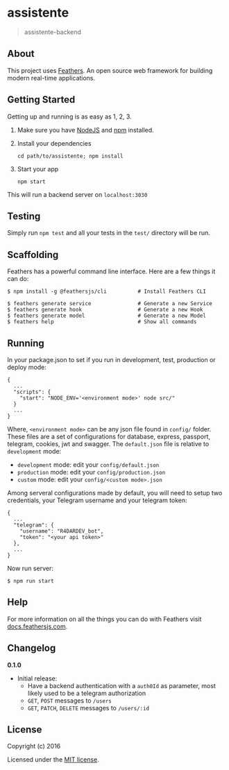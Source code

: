 # assistente

> assistente-backend

## About

This project uses [Feathers](http://feathersjs.com). An open source web framework for building modern real-time applications.

## Getting Started

Getting up and running is as easy as 1, 2, 3.

1. Make sure you have [NodeJS](https://nodejs.org/) and [npm](https://www.npmjs.com/) installed.
2. Install your dependencies

    ```
    cd path/to/assistente; npm install
    ```

3. Start your app

    ```
    npm start
    ```

This will run a backend server on `localhost:3030`

## Testing

Simply run `npm test` and all your tests in the `test/` directory will be run.

## Scaffolding

Feathers has a powerful command line interface. Here are a few things it can do:

```
$ npm install -g @feathersjs/cli          # Install Feathers CLI

$ feathers generate service               # Generate a new Service
$ feathers generate hook                  # Generate a new Hook
$ feathers generate model                 # Generate a new Model
$ feathers help                           # Show all commands
```

## Running

In your package.json to set if you run in development, test, production or deploy mode:

```
{
  ...
  "scripts": {
    "start": "NODE_ENV='<environment mode>' node src/"
  } 
  ...
}
```

Where, `<environment mode>` can be any json file found in `config/` folder. These files are a set of configurations for database, express, passport, telegram, cookies, jwt and swagger. The `default.json` file is relative to `development` mode:

- `development` mode: edit your `config/default.json`
- `production` mode: edit your `config/production.json`
- `custom` mode: edit your `config/<custom mode>.json`


Among serveral configurations made by default, you will need to setup two credentials, your Telegram username and your telegram token:

```
{
  ...
  "telegram": {
    "username": "R4DARDEV_bot",
	"token": "<your api token>"
  },
  ...
}
```

Now run server:

```
$ npm run start
```

## Help

For more information on all the things you can do with Feathers visit [docs.feathersjs.com](http://docs.feathersjs.com).

## Changelog

__0.1.0__

- Initial release:
  - Have a backend authentication with a `auth0Id` as parameter, most likely used to be a telegram authorization 
  - `GET`, `POST` messages to `/users`
  - `GET`, `PATCH`, `DELETE` messages to `/users/:id`
  
## License

Copyright (c) 2016

Licensed under the [MIT license](LICENSE).
